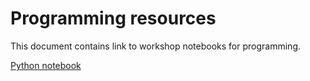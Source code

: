 # Programming resources

This document contains link to workshop notebooks for programming.

[Python notebook](./python-programming-learner-notebook.ipynb)
